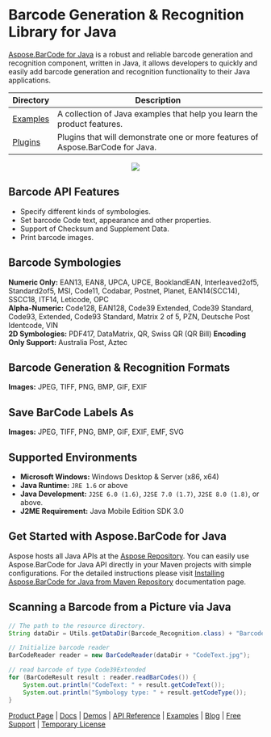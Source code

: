 # Barcode Generation & Recognition Library for Java

[Aspose.BarCode for Java](https://products.aspose.com/barcode/java) is a robust and reliable barcode generation and recognition component, written in Java, it allows developers to quickly and easily add barcode generation and recognition functionality to their Java applications.

Directory | Description
--------- | -----------
[Examples](https://github.com/aspose-barcode/Aspose.BarCode-for-Java/tree/master/Examples) | A collection of Java examples that help you learn the product features.
[Plugins](https://github.com/aspose-barcode/Aspose.BarCode-for-Java/tree/master/Plugins) | Plugins that will demonstrate one or more features of Aspose.BarCode for Java.

<p align="center">
    <a title="Download complete Aspose.BarCode for Java source code" href="https://github.com/asposebarcode/Aspose_BarCode_Java/archive/master.zip">
    <img src="https://raw.github.com/AsposeExamples/java-examples-dashboard/master/images/downloadZip-Button-Large.png" />  </a>
</p>

## Barcode API Features

- Specify different kinds of symbologies.
- Set barcode Code text, appearance and other properties.
- Support of Checksum and Supplement Data.
- Print barcode images.

## Barcode Symbologies

**Numeric Only:** EAN13, EAN8, UPCA, UPCE, BooklandEAN, Interleaved2of5, Standard2of5, MSI, Code11, Codabar, Postnet, Planet, EAN14(SCC14), SSCC18, ITF14, Leticode, OPC\
**Alpha-Numeric:** Code128, EAN128, Code39 Extended, Code39 Standard, Code93, Extended, Code93 Standard, Matrix 2 of 5, PZN, Deutsche Post Identcode, VIN\
**2D Symbologies:** PDF417, DataMatrix, QR, Swiss QR (QR Bill)
**Encoding Only Support:** Australia Post, Aztec

## Barcode Generation & Recognition Formats

**Images:** JPEG, TIFF, PNG, BMP, GIF, EXIF

## Save BarCode Labels As

**Images:** JPEG, TIFF, PNG, BMP, GIF, EXIF, EMF, SVG

## Supported Environments

- **Microsoft Windows:** Windows Desktop & Server (x86, x64)
- **Java Runtime:** `JRE 1.6` or above
- **Java Development:** `J2SE 6.0 (1.6)`, `J2SE 7.0 (1.7)`, `J2SE 8.0 (1.8)`, or above.
- **J2ME Requirement:** Java Mobile Edition SDK 3.0

## Get Started with Aspose.BarCode for Java

Aspose hosts all Java APIs at the [Aspose Repository](https://repository.aspose.com/webapp/#/artifacts/browse/tree/General/repo/com/aspose/aspose-barcode). You can easily use Aspose.BarCode for Java API directly in your Maven projects with simple configurations. For the detailed instructions please visit [Installing Aspose.BarCode for Java from Maven Repository](https://docs.aspose.com/display/barcodejava/Installation#Installation-InstallingAspose.BarCodeforJavafromMavenRepository) documentation page.

## Scanning a Barcode from a Picture via Java

```java
// The path to the resource directory.
String dataDir = Utils.getDataDir(Barcode_Recognition.class) + "BarcodeReader/basic_features/";

// Initialize barcode reader
BarCodeReader reader = new BarCodeReader(dataDir + "CodeText.jpg");

// read barcode of type Code39Extended
for (BarCodeResult result : reader.readBarCodes()) {
    System.out.println("CodeText: " + result.getCodeText());
    System.out.println("Symbology type: " + result.getCodeType());
}
```

[Product Page](https://products.aspose.com/barcode/java) | [Docs](https://docs.aspose.com/display/barcodejava/Home) | [Demos](https://products.aspose.app/barcode/family) | [API Reference](https://apireference.aspose.com/java/barcode) | [Examples](https://github.com/aspose-barcode/Aspose.BarCode-for-Java) | [Blog](https://blog.aspose.com/category/barcode/) | [Free Support](https://forum.aspose.com/c/barcode) | [Temporary License](https://purchase.aspose.com/temporary-license)
